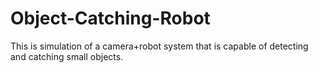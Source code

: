 # Object-Catching-Robot
This is simulation of a camera+robot system that is capable of detecting and catching small objects.
